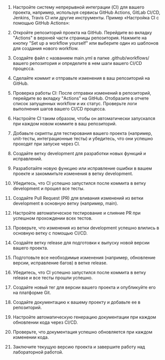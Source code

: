 1.	Настройте систему непрерывной интеграции (CI) для вашего проекта, например, используя сервисы GitHub Actions, GitLab CI/CD, Jenkins, Travis CI или другие инструменты. Пример «Настройка CI с помощью GitHub Actions»: 
2.	Откройте репозиторий проекта на GitHub. Перейдите во вкладку "Actions" в верхней части страницы репозитория. Нажмите на кнопку "Set up a workflow yourself" или выберите один из шаблонов для создания нового workflow.
3.	Создайте файл с названием main.yml в папке .github/workflows/ вашего репозитория и определите в нем шаги вашего CI/CD процесса.
4.	Сделайте коммит и отправьте изменения в ваш репозиторий на GitHub.
5.	Проверка работы CI: После отправки изменений в репозиторий, перейдите во вкладку "Actions" на GitHub. Отобразите в отчете список запущенных workflow и их статус. Проверьте логи выполнения шагов вашего CI/CD процесса.

6.	Настройте CI таким образом, чтобы он автоматически запускался при каждом новом коммите в ваш репозиторий.

7.	Добавьте скрипты для тестирования вашего проекта (например, unit-тесты, интеграционные тесты) и убедитесь, что они успешно проходят при запуске через CI.

8.	Создайте ветку development для разработки новых функций и исправлений.

9.	Разработайте новую функцию или исправление ошибки в вашем проекте и закоммитьте изменения в ветку development.

10.	Убедитесь, что CI успешно запустился после коммита в ветку development и прошел все тесты.

11.	Создайте Pull Request (PR) для вливания изменений из ветки development в основную ветку (например, main).

12.	Настройте автоматическое тестирование и слияние PR при успешном прохождении всех тестов.

13.	Проверьте, что изменения из ветки development успешно влились в основную ветку с помощью CI/CD.

14.	Создайте ветку release для подготовки к выпуску новой версии вашего проекта.

15.	Подготовьте все необходимые изменения (например, обновление версии, исправление багов) в ветке release.

16.	Убедитесь, что CI успешно запустился после коммита в ветку release и все тесты прошли успешно.

17.	Создайте новый тег для версии вашего проекта и опубликуйте его на платформе Git.

18.	Создайте документацию к вашему проекту и добавьте ее в репозиторий.

19.	Настройте автоматическую генерацию документации при каждом обновлении кода через CI/CD.

20.	Проверьте, что документация успешно обновляется при каждом изменении кода.

21.	Заключите текущую версию проекта и завершите работу над лабораторной работой.
